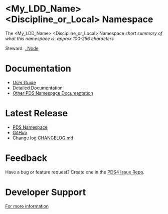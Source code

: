 # <My_LDD_Name> <Discipline_or_Local> Namespace

The <My_LDD_Name> <Discipline_or_Local> Namespace _short summary of what this namespace is. approx 100-256 characters_

Steward: [<steward-name>, <node-id> Node](@<username>)

# Documentation

* [User Guide](docs/user-guide.md)
* [Detailed Documentation](docs)
* [Other PDS Namespace Documentation](https://pds-data-dictionaries.github.io/)


# Latest Release

* [PDS Namespace](https://pds.nasa.gov/datastandards/dictionaries/#disp)
* [GitHub](../../../releases/latest)
* Change log [CHANGELOG.md](CHANGELOG.md)


# Feedback

Have a bug or feature request? Create one in the [PDS4 Issue Repo](https://github.com/pds-data-dictionaries/PDS4-LDD-Issue-Repo/issues/new/choose).


# Developer Support

[For more information](src/README.md)
